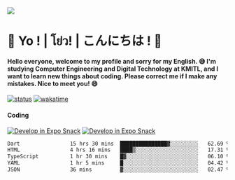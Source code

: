 <a href="#">
  <img src="https://user-images.githubusercontent.com/53619535/207896410-fee92aa4-65f2-4b27-91d3-86f8424178d3.gif" />
</a>

# 👋 Yo ! | โย่ว! | こんにちは ! 👋

<h4>Hello everyone, welcome to my profile and sorry for my English. 😅
I'm studying Computer Engineering and Digital Technology at KMITL, and I want to learn new things about coding. Please correct me if I make any mistakes. Nice to meet you! 😄</h4>

[![status](https://img.shields.io/badge/Freelance_status-Not_Avaliable-red)](https://whyzotee.vercel.app)
[![wakatime](https://wakatime.com/badge/user/3ff4daa0-dc37-4cca-9446-11cce239b396.svg)](https://wakatime.com/@3ff4daa0-dc37-4cca-9446-11cce239b396)

#### Coding
[![Develop in Expo Snack](https://img.shields.io/badge/Flutter-119EFF.svg?style=for-the-badge&logo=flutter&labelColor=FFF&logoColor=119EFF)](https://flutter.dev/)
[![Develop in Expo Snack](https://img.shields.io/badge/Expo-000.svg?style=for-the-badge&logo=EXPO&labelColor=FFF&logoColor=000)](https://expo.dev/)

<!--START_SECTION:waka-->

```txt
Dart                15 hrs 30 mins  ███████████████▓░░░░░░░░░   62.69 %
HTML                4 hrs 16 mins   ████▒░░░░░░░░░░░░░░░░░░░░   17.31 %
TypeScript          1 hr 30 mins    █▓░░░░░░░░░░░░░░░░░░░░░░░   06.10 %
YAML                1 hr 5 mins     █░░░░░░░░░░░░░░░░░░░░░░░░   04.42 %
JSON                36 mins         ▓░░░░░░░░░░░░░░░░░░░░░░░░   02.47 %
```

<!--END_SECTION:waka-->
